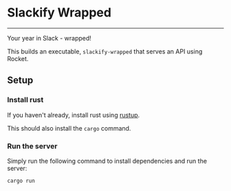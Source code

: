 # Slackify Wrapped

----

Your year in Slack - wrapped!

This builds an executable, `slackify-wrapped` that serves an API using Rocket.


## Setup

### Install rust

If you haven't already, install rust using [rustup](https://rustup.rs/).

This should also install the `cargo` command.

### Run the server

Simply run the following command to install dependencies and run the server:

```bash
cargo run
```
